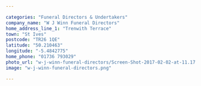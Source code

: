 ```yaml
---

categories: "Funeral Directors & Undertakers"
company_name: "W J Winn Funeral Directors"
home_address_line_1: "Trenwith Terrace"
town: "St Ives"
postcode: "TR26 1QE"
latitude: "50.210463"
longitude: "-5.4842775"
home_phone: "01736 793029"
photo_url: "w-j-winn-funeral-directors/Screen-Shot-2017-02-02-at-11.17.20.png.png"
image: "w-j-winn-funeral-directors.png"

---
```

